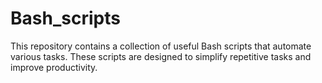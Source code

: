 # Bash_scripts

This repository contains a collection of useful Bash scripts that automate various tasks. These scripts are designed to simplify repetitive tasks and improve productivity.

